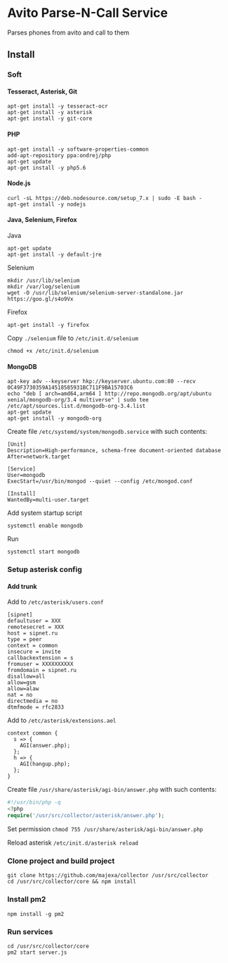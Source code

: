 # Avito Parse-N-Call Service

Parses phones from avito and call to them

## Install

### Soft

#### Tesseract, Asterisk, Git

    apt-get install -y tesseract-ocr
    apt-get install -y asterisk
    apt-get install -y git-core
    
#### PHP

    apt-get install -y software-properties-common
    add-apt-repository ppa:ondrej/php
    apt-get update
    apt-get install -y php5.6

#### Node.js

    curl -sL https://deb.nodesource.com/setup_7.x | sudo -E bash -
    apt-get install -y nodejs

#### Java, Selenium, Firefox

Java

    apt-get update
    apt-get install -y default-jre
    
Selenium

    mkdir /usr/lib/selenium
    mkdir /var/log/selenium
    wget -O /usr/lib/selenium/selenium-server-standalone.jar https://goo.gl/s4o9Vx
    
Firefox

    apt-get install -y firefox
    
Copy `./selenium` file to `/etc/init.d/selenium`
    
    chmod +x /etc/init.d/selenium

#### MongoDB

    apt-key adv --keyserver hkp://keyserver.ubuntu.com:80 --recv 0C49F3730359A14518585931BC711F9BA15703C6
    echo "deb [ arch=amd64,arm64 ] http://repo.mongodb.org/apt/ubuntu xenial/mongodb-org/3.4 multiverse" | sudo tee /etc/apt/sources.list.d/mongodb-org-3.4.list
    apt-get update
    apt-get install -y mongodb-org

Create file `/etc/systemd/system/mongodb.service` with such contents: 

    [Unit]
    Description=High-performance, schema-free document-oriented database
    After=network.target

    [Service]
    User=mongodb
    ExecStart=/usr/bin/mongod --quiet --config /etc/mongod.conf

    [Install]
    WantedBy=multi-user.target
    
Add system startup script

    systemctl enable mongodb
    
Run

    systemctl start mongodb
    
### Setup asterisk config

#### Add trunk

Add to `/etc/asterisk/users.conf`

    [sipnet]
    defaultuser = XXX
    remotesecret = XXX
    host = sipnet.ru
    type = peer
    context = common
    insecure = invite
    callbackextension = s
    fromuser = XXXXXXXXXX
    fromdomain = sipnet.ru
    disallow=all
    allow=gsm
    allow=alaw
    nat = no
    directmedia = no
    dtmfmode = rfc2833
    
Add to `/etc/asterisk/extensions.ael`

    context common {
      s => {
        AGI(answer.php);
      };
      h => {
        AGI(hangup.php);
      };
    }

Create file `/usr/share/asterisk/agi-bin/answer.php` with such contents:

```php
#!/usr/bin/php -q
<?php
require('/usr/src/collector/asterisk/answer.php');
```
Set permission `chmod 755 /usr/share/asterisk/agi-bin/answer.php`

Reload asterisk `/etc/init.d/asterisk reload`

### Clone project and build project

    git clone https://github.com/majexa/collector /usr/src/collector
    cd /usr/src/collector/core && npm install

### Install pm2

    npm install -g pm2

### Run services

    cd /usr/src/collector/core
    pm2 start server.js

    